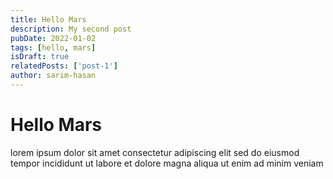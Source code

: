 ```yaml
---
title: Hello Mars
description: My second post
pubDate: 2022-01-02
tags: [hello, mars]
isDraft: true
relatedPosts: ['post-1']
author: sarim-hasan
---
```


# Hello Mars

lorem ipsum dolor sit amet consectetur adipiscing elit sed do eiusmod tempor incididunt ut labore et dolore magna aliqua ut enim ad minim veniam
